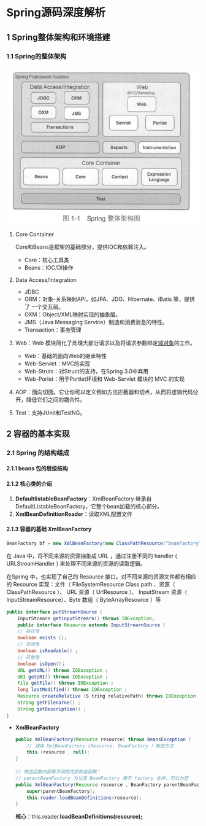 # Spring源码深度解析

## 1 Spring整体架构和环境搭建

### 1.1 Spring的整体架构

![image-20220331174118304](https://raw.githubusercontent.com/FinnSHI/PictureBed/main/imgs/202203311741433.png)

1. Core Container

   Core和Beans是框架的基础部分，提供IOC和依赖注入。

   - Core：核心工具类
   - Beans：IOC/DI操作

2. Data Access/Integration
   - JDBC
   - ORM：对象-关系映射API，如JPA、JDO、Hibernate、iBatis 等，提供了 一个交互层。
   - OXM：Object/XML映射实现的抽象层。
   - JMS（Java Messaging Service）制造和消费消息的特性。
   - Transaction：事务管理

3. Web：Web 模块简化了处理大部分请求以及将请求参数绑定<u>域对象</u>的工作。

   - Web：基础的面向Web的继承特性
   - Web-Servlet：MVC的实现
   - Web-Struts：对Struct的支持，在Spring 3.0中弃用
   - Web-Porlet：用于Portlet环境和 Web-Servlet 模块的 MVC 的实现


4. AOP：面向切面。它让你可以定义例如方法拦截器和切点，从而将逻辑代码分开，降低它们之间的耦合性。
5. Test：支持JUnit和TestNG。





## 2 容器的基本实现

### 2.1 Spring 的结构组成

#### 2.1.1 beans 包的层级结构

#### 2.1.2 核心类的介绍

1. **DefaultlistableBeanFactory**：XmlBeanFactory 继承自 DefaultListableBeanFactory，它整个bean加载的核心部分。
1. **XmlBeanDefinitionReader**：读取XML配置文件



#### 2.1.3 容器的基础 XmlBeanFactory

```java
BeanFactory bf = new XmlBeanFactory(new ClassPathResource("beanFactoryTest.xml"));
```

在 Java 中，将不同来源的资源抽象成 URL ，通过注册不同的 handler ( URLStreamHandler )  来处理不同来源的资源的读取逻辑。

在Spring 中，也实现了自己的 Resource 接口。对不同来源的资源文件都有相应的 Resource 实现：文件（ FileSystemResource Class path 、资源（ ClassPathResource ）、 URL 资源（ Ur!Resource ）、 InputStream 资源（ InputStreamResource）、Byte 数组（ ByteArrayResource ）等

```java
public interface putStrearnSource ( 
    InputStcearn getinputStrearn() throws IOException;
    public interface Resource extends InputStrearnSource ( 
    // 存在性
    boolean exists (); 
    // 可读性
    boolean isReadable() ; 
    // 开放性
    boolean isOpen()； 
    URL getURL() throws IOException ; 
    URI getURI() throws IOException ; 
    File getFile() throws IOException ; 
    long lastModified() throws IOException ; 
    Resource createRelative (S tring relativePath) throws IOException ; 
    String getFilenarne() ; 
    String getDescription() ; 
}
```



- **XmlBeanFactory**

  ```java
  public XmlBeanFactory(Resource resource) throws BeansException ( 
      // 调用 XmlBeanFactory (Resource, BeanFactory ）构造方法
      this.(resource , null);
  }
      
  // 构造函数内部再次调用内部构造函数：
  // parentBeanFactory 为父类 BeanFactory 用于 factory 合并，可以为空
  public XmlBeanFactory(Resource resource , BeanFactory parentBeanFactory) throws BeansException｛
      super(parentBeanFactory); 
      this.reader.loadBeanDefinitions(resource);
  }
  ```

  **核心**：this.reader.**loadBeanDefinitions(resource);**

